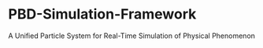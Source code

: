 # PBD-Simulation-Framework
A Unified Particle System for Real-Time Simulation of Physical Phenomenon
